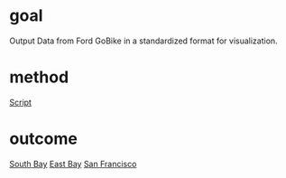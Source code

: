 # goal

Output Data from Ford GoBike in a standardized format for visualization. 

# method

[Script](bikeshared_od_maps.R)

# outcome

[South Bay](https://bayareametro.github.io/Data-And-Visualization-Projects/bikeshare/interactives/south_bay_bikeshare_trips.html)
[East Bay](https://bayareametro.github.io/Data-And-Visualization-Projects/bikeshare/interactives/east_bay_bikeshare_trips.html)
[San Francisco](https://bayareametro.github.io/Data-And-Visualization-Projects/bikeshare/interactives/west_bay_bikeshare_trips.html)